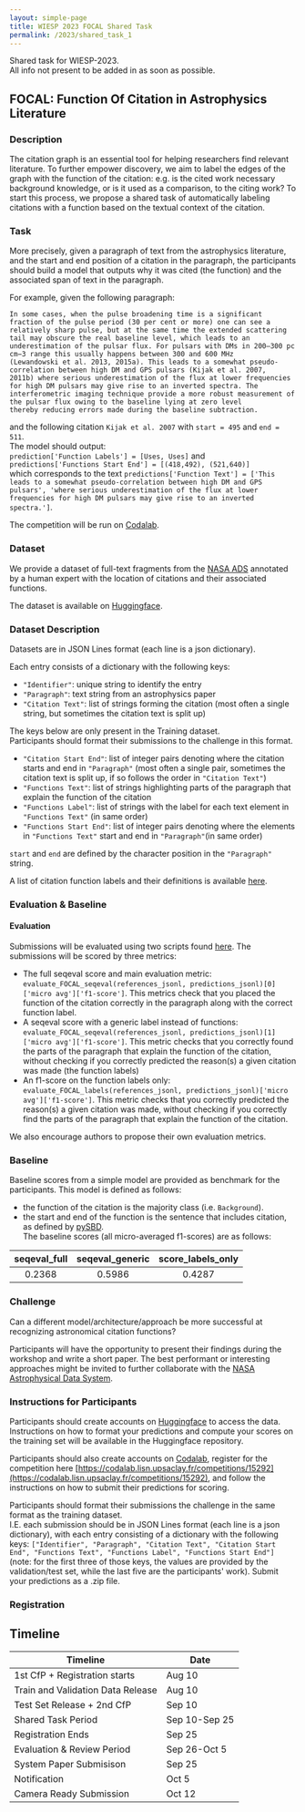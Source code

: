 ```yaml
---
layout: simple-page
title: WIESP 2023 FOCAL Shared Task
permalink: /2023/shared_task_1
---
```


Shared task for WIESP-2023.  
All info not present to be added in as soon as possible.

## FOCAL: Function Of Citation in Astrophysics Literature

### Description
The citation graph is an essential tool for helping researchers find relevant literature. To further empower discovery, we aim to label the edges of the graph with the function of the citation: e.g. is the cited work necessary background knowledge, or is it used as a comparison, to the citing work? To start this process, we propose a shared task of automatically labeling citations with a function based on the textual context of the citation. 

### Task
More precisely, given a paragraph of text from the astrophysics literature, and the start and end position of a citation in the paragraph, the participants should build a model that outputs why it was cited (the function) and the associated span of text in the paragraph. 

For example, given the following paragraph:  
```
In some cases, when the pulse broadening time is a significant fraction of the pulse period (30 per cent or more) one can see a
relatively sharp pulse, but at the same time the extended scattering tail may obscure the real baseline level, which leads to an
underestimation of the pulsar flux. For pulsars with DMs in 200–300 pc cm−3 range this usually happens between 300 and 600 MHz
(Lewandowski et al. 2013, 2015a). This leads to a somewhat pseudo-correlation between high DM and GPS pulsars (Kijak et al. 2007,
2011b) where serious underestimation of the flux at lower frequencies for high DM pulsars may give rise to an inverted spectra. The
interferometric imaging technique provide a more robust measurement of the pulsar flux owing to the baseline lying at zero level
thereby reducing errors made during the baseline subtraction. 
```
and the following citation `Kijak et al. 2007` with `start = 495` and `end = 511`.  
The model should output:  
`prediction['Function Labels'] = [Uses, Uses]` and `predictions['Functions Start End'] = [(418,492), (521,640)]`  
which corresponds to the text `predictions['Function Text'] = ['This leads to a somewhat pseudo-correlation between high DM and GPS pulsars', 'where serious underestimation of the flux at lower frequencies for high DM pulsars may give rise to an inverted spectra.']`.

The competition will be run on [Codalab](https://codalab.lisn.upsaclay.fr/competitions/15292).

### Dataset
We provide a dataset of full-text fragments from the [NASA ADS](https://ui.adsabs.harvard.edu/) annotated by a human expert with the location of citations and their associated functions. 

The dataset is available on [Huggingface](https://huggingface.co/datasets/adsabs/FOCAL).

### Dataset Description
Datasets are in JSON Lines format (each line is a json dictionary).  

Each entry consists of a dictionary with the following keys:
- `"Identifier"`: unique string to identify the entry
- `"Paragraph"`: text string from an astrophysics paper 
- `"Citation Text"`: list of strings forming the citation (most often a single string, but sometimes the citation text is split up)

The keys below are only present in the Training dataset.  
Participants should format their submissions to the challenge in this format.
- `"Citation Start End"`: list of integer pairs denoting where the citation starts and end in `"Paragraph"` (most often a single pair, sometimes the citation text is split up, if so follows the order in `"Citation Text"`)
- `"Functions Text"`: list of strings highlighting parts of the paragraph that explain the function of the citation
- `"Functions Label"`: list of strings with the label for each text element in `"Functions Text"` (in same order)
- `"Functions Start End"`: list of integer pairs denoting where the elements in `"Functions Text"` start and end in `"Paragraph"`(in same order)
  
`start` and `end` are defined by the character position in the `"Paragraph"` string.

A list of citation function labels and their definitions is available [here](https://github.com/adsabs/WIESP/blob/gh-pages/2023/LabelDefinitions.md).

### Evaluation & Baseline
#### Evaluation
Submissions will be evaluated using two scripts found [here](https://huggingface.co/datasets/adsabs/FOCAL/tree/main/scoring_scripts). The submissions will be scored by three metrics:

- The full seqeval score and main evaluation metric: `evaluate_FOCAL_seqeval(references_jsonl, predictions_jsonl)[0]['micro avg']['f1-score']`. This metrics check that you placed the function of the citation correctly in the paragraph along with the correct function label.
- A seqeval score with a generic label instead of functions: `evaluate_FOCAL_seqeval(references_jsonl, predictions_jsonl)[1]['micro avg']['f1-score']`. This metric checks that you correctly found the parts of the paragraph that explain the function of the citation, without checking if you correctly predicted the reason(s) a given citation was made (the function labels)
- An f1-score on the function labels only: `evaluate_FOCAL_labels(references_jsonl, predictions_jsonl)['micro avg']['f1-score']`. This metric checks that you correctly predicted the reason(s) a given citation was made, without checking if you correctly find the parts of the paragraph that explain the function of the citation.

We also encourage authors to propose their own evaluation metrics. 

### Baseline
Baseline scores from a simple model are provided as benchmark for the participants.  This model is defined as follows:  
- the function of the citation is the majority class (i.e. `Background`).
- the start and end of the function is the sentence that includes citation, as defined by [pySBD](https://github.com/nipunsadvilkar/pySBD).  
 The baseline scores (all micro-averaged f1-scores) are as follows:

| seqeval_full | seqeval_generic | score_labels_only |
| :----------: | :-------------: | :---------------: |
| 0.2368       | 0.5986          | 0.4287            |
 

### Challenge
Can a different model/architecture/approach be more successful at recognizing astronomical citation functions?  

Participants will have the opportunity to present their findings during the workshop and write a short paper. The best performant or interesting approaches might be invited to further collaborate with the [NASA Astrophysical Data System](https://ui.adsabs.harvard.edu/).

### Instructions for Participants
Participants should create accounts on [Huggingface](https://huggingface.co/) to access the data. Instructions on how to format your predictions and compute your scores on the training set will be available in the Huggingface repository.

Participants should also create accounts on [Codalab](https://codalab.lisn.upsaclay.fr/), register for the competition here [https://codalab.lisn.upsaclay.fr/competitions/15292](https://codalab.lisn.upsaclay.fr/competitions/15292), and follow the instructions on how to submit their predictions for scoring.

Participants should format their submissions the challenge in the same format as the training dataset.  
I.E. each submission should be in JSON Lines format (each line is a json dictionary), with each entry consisting of a dictionary with the following keys: `["Identifier", "Paragraph", "Citation Text", "Citation Start End", "Functions Text", "Functions Label", "Functions Start End"]` (note: for the first three of those keys, the values are provided by the validation/test set, while the last five are the participants' work). Submit your predictions as a .zip file.

### Registration

## Timeline

| Timeline                                              | Date          |
| ----------------------------------------------------- | ------------- |
| 1st CfP + Registration starts                         | Aug 10        |
| Train and Validation Data Release                     | Aug 10        |
| Test Set Release + 2nd CfP                            | Sep 10        |
| Shared Task Period                                    | Sep 10-Sep 25 |
| Registration Ends                                     | Sep 25        |
| Evaluation & Review Period                            | Sep 26-Oct 5  |
| System Paper Submisison                               | Sep 25        |
| Notification                                          | Oct 5         |
| Camera Ready Submission                               | Oct 12        |

